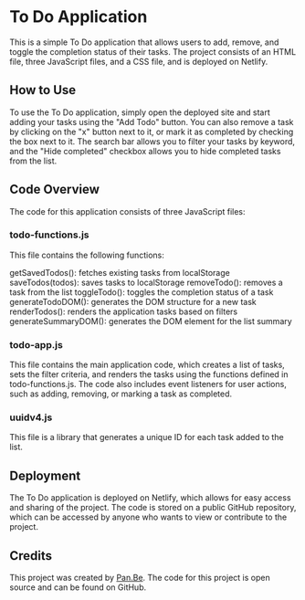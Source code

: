 # To Do Application
This is a simple To Do application that allows users to add, remove, and toggle the completion status of their tasks. The project consists of an HTML file, three JavaScript files, and a CSS file, and is deployed on Netlify.

## How to Use
To use the To Do application, simply open the deployed site and start adding your tasks using the "Add Todo" button. You can also remove a task by clicking on the "x" button next to it, or mark it as completed by checking the box next to it. The search bar allows you to filter your tasks by keyword, and the "Hide completed" checkbox allows you to hide completed tasks from the list.

## Code Overview
The code for this application consists of three JavaScript files:

### todo-functions.js
This file contains the following functions:

getSavedTodos(): fetches existing tasks from localStorage
saveTodos(todos): saves tasks to localStorage
removeTodo(): removes a task from the list
toggleTodo(): toggles the completion status of a task
generateTodoDOM(): generates the DOM structure for a new task
renderTodos(): renders the application tasks based on filters
generateSummaryDOM(): generates the DOM element for the list summary
### todo-app.js
This file contains the main application code, which creates a list of tasks, sets the filter criteria, and renders the tasks using the functions defined in todo-functions.js. The code also includes event listeners for user actions, such as adding, removing, or marking a task as completed.

### uuidv4.js
This file is a library that generates a unique ID for each task added to the list.

## Deployment
The To Do application is deployed on Netlify, which allows for easy access and sharing of the project. The code is stored on a public GitHub repository, which can be accessed by anyone who wants to view or contribute to the project.

## Credits
This project was created by [Pan.Be](https://pan-be.vercel.app). The code for this project is open source and can be found on GitHub.
